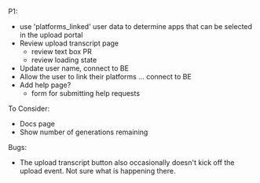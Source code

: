 P1:
* use 'platforms_linked' user data to determine apps that can be selected in the upload portal
* Review upload transcript page
  * review text box PR
  * review loading state
* Update user name, connect to BE
* Allow the user to link their platforms ... connect to BE
* Add help page?
  * form for submitting help requests

To Consider:
* Docs page
* Show number of generations remaining

Bugs:
* The upload transcript button also occasionally doesn't kick off the upload event. Not sure
  what is happening there.
